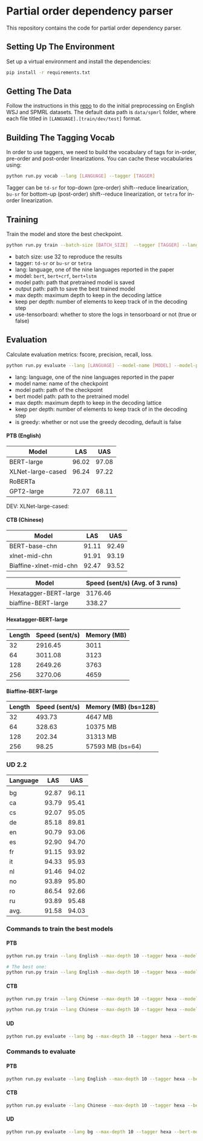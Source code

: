 # Partial order dependency parser

This repository contains the code for partial order dependency parser.

## Setting Up The Environment
Set up a virtual environment and install the dependencies:
```bash
pip install -r requirements.txt
```

## Getting The Data
Follow the instructions in this [repo](https://github.com/nikitakit/self-attentive-parser/tree/master/data) to do the initial preprocessing on English WSJ and SPMRL datasets. The default data path is `data/spmrl` folder, where each file titled in `[LANGUAGE].[train/dev/test]` format.


## Building The Tagging Vocab
In order to use taggers, we need to build the vocabulary of tags for in-order, pre-order and post-order linearizations. You can cache these vocabularies using:
```bash
python run.py vocab --lang [LANGUAGE] --tagger [TAGGER]
```
Tagger can be `td-sr` for top-down (pre-order) shift--reduce linearization, `bu-sr` for bottom-up (post-order) shift--reduce linearization,
or `tetra` for in-order linearization.

## Training
Train the model and store the best checkpoint.
```bash
python run.py train --batch-size [BATCH_SIZE]  --tagger [TAGGER] --lang [LANGUAGE] --model [MODEL] --epochs [EPOCHS] --lr [LR] --model-path [MODEL_PATH] --output-path [PATH] --max-depth [DEPTH] --keep-per-depth [KPD] [--use-tensorboard]
```
- batch size: use 32 to reproduce the results
- tagger: `td-sr` or `bu-sr` or `tetra`
- lang: language, one of the nine languages reported in the paper
- model: `bert`, `bert+crf`, `bert+lstm`
- model path: path that pretrained model is saved
- output path: path to save the best trained model
- max depth: maximum depth to keep in the decoding lattice
- keep per depth: number of elements to keep track of in the decoding step
- use-tensorboard: whether to store the logs in tensorboard or not (true or false)

## Evaluation
Calculate evaluation metrics: fscore, precision, recall, loss.
```bash
python run.py evaluate --lang [LANGUAGE] --model-name [MODEL] --model-path [MODEL_PATH] --bert-model-path [BERT_PATH] --max-depth [DEPTH] --keep-per-depth [KPD]  [--is-greedy]
```
- lang: language, one of the nine languages reported in the paper
- model name: name of the checkpoint
- model path: path of the checkpoint
- bert model path: path to the pretrained model
- max depth: maximum depth to keep in the decoding lattice
- keep per depth: number of elements to keep track of in the decoding step
- is greedy: whether or not use the greedy decoding, default is false



#### PTB (English)
|    Model                 |    LAS       |     UAS      |
| ----------------------   | -----------  | -----------  |
| BERT-large               |    96.02     | 97.08        | bs = 64
| XLNet-large-cased        |    96.24     | 97.22        | # DEV: 95.93, 97.01
| RoBERTa                  |              |              | bs = 32 not as good as XLNet
| GPT2-large               |    72.07     | 68.11        | # uni-direction baseline


DEV: XLNet-large-cased: 

#### CTB (Chinese)
|    Model     |    LAS       |     UAS      |
| -----------  | -----------  | -----------  |
| BERT-base-chn       |    91.11  | 92.49        | # DEV: 90.15, 91.39 
| xlnet-mid-chn     |      91.91  | 93.19        | # DEV: 90.08, 91.40
| Biaffine-xlnet-mid-chn | 92.47  |   93.52  | # DEV: 91.69, 92.76


|    Model                 |    Speed  (sent/s)  (Avg. of 3 runs)    |
| ----------------------   | ---------------------  |
|  Hexatagger-BERT-large   |    3176.46             |  # 5306.59
|  biaffine-BERT-large     |    338.27              |


#### Hexatagger-BERT-large
|    Length     |    Speed  (sent/s)     | Memory (MB)   |
| -----------   | ---------------------  | ------------  |
|   32          |    2916.45     |   3011                |
|   64          |    3011.08     |   3123                |
|   128          |    2649.26     |  3763                |
|   256          |    3270.06     |  4659                |

#### Biaffine-BERT-large
|    Length     |    Speed  (sent/s)     | Memory (MB) (bs=128)  |
| -----------   | ---------------------  | ------------  |
|   32          |     493.73    |             4647 MB    |
|   64          |     328.63    |             10375 MB   |
|   128         |     202.34    |             31313 MB   | 
|   256         |      98.25    |             57593 MB (bs=64)  |


### UD 2.2
|   Language  |     LAS   |     UAS       |  
| ----------- | ----------| -----------   |
|             |           |               |
| bg          |   92.87   |  96.11        | 94.20, 97.46
| ca          |   93.79   |  95.41        | 94.64, 96.00
| cs          |   92.07   |  95.05        | 93.83, 96.26
| de          |   85.18   |  89.81        | 86.65, 91.18
| en          |   90.79   |  93.06        | 92.51, 94.50
| es          |   92.90   |  94.70        | 94.16, 95.60
| fr          |   91.15   |  93.92        | 94.08, 96.14
| it          |   94.33   |  95.93        | # xlm-xlnet-large 95.59, 96.91
| nl          |   91.46   |  94.02        | 94.06, 96.08
| no          |   93.89   |  95.80        | 95.89, 97.17
| ro          |   86.54   |  92.66        | 89.03, 94.07
| ru          |   93.89   |  95.48        | 95.67, 96.84
| avg.        |   91.58   |  94.03        | 93.36


### Commands to train the best models

#### PTB
```bash
python run.py train --lang English --max-depth 10 --tagger hexa --model bert --epochs 50 --batch-size 64 --lr 3e-5 --model-path bert-large-cased --output-path ./checkpoints/ --use-tensorboard True

# The best one:
python run.py train --lang English --max-depth 10 --tagger hexa --model bert --epochs 50 --batch-size 32 --lr 3e-5 --model-path xlnet-large-cased --output-path ./checkpoints/ --use-tensorboard True

```


#### CTB
```bash
python run.py train --lang Chinese --max-depth 10 --tagger hexa --model bert --epochs 50 --batch-size 32 --lr 5e-5 --model-path bert-base-chinese --output-path ./checkpoints/ --use-tensorboard True

python run.py train --lang Chinese --max-depth 10 --tagger hexa --model bert --epochs 50 --batch-size 32 --lr 3e-5 --model-path hfl/chinese-roberta-wwm-ext-large --output-path ./checkpoints/ --use-tensorboard True
```

#### UD
```bash
python run.py evaluate --lang bg --max-depth 10 --tagger hexa --bert-model-path bert-base-multilingual-cased --model-name bg-hexa-bert-1e-05-50 --batch-size 32 --model-path ./checkpoints/                                    
```


### Commands to evaluate
#### PTB
```bash
python run.py evaluate --lang English --max-depth 10 --tagger hexa --bert-model-path xlnet-large-cased --model-name English-hexa-bert-3e-05-50 --batch-size 64 --model-path ./
```

#### CTB
```bash
python run.py evaluate --lang Chinese --max-depth 10 --tagger hexa --bert-model-path bert-base-chinese --model-name Chinese-hexa-bert-3e-05-50 --batch-size 64 --model-path ./checkpoints/
```
#### UD
```bash
python run.py evaluate --lang bg --max-depth 10 --tagger hexa --bert-model-path bert-base-multilingual-cased --model-name bg-hexa-bert-1e-05-50 --batch-size 64 --model-path ./checkpoints/
```